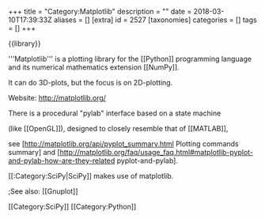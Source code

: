 +++
title = "Category:Matplotlib"
description = ""
date = 2018-03-10T17:39:33Z
aliases = []
[extra]
id = 2527
[taxonomies]
categories = []
tags = []
+++

{{library}}

'''Matplotlib''' is a plotting library for the [[Python]] programming language 
and its numerical mathematics extension [[NumPy]]. 

It can do 3D-plots, but the focus is on 2D-plotting.

Website: http://matplotlib.org/

There is a procedural "pylab" interface based on a state machine 

(like [[OpenGL]]), designed to closely resemble that of [[MATLAB]], 

see [http://matplotlib.org/api/pyplot_summary.html Plotting commands summary]
and [http://matplotlib.org/faq/usage_faq.html#matplotlib-pyplot-and-pylab-how-are-they-related pyplot-and-pylab].


[[:Category:SciPy|SciPy]] makes use of matplotlib.


;See also: [[Gnuplot]]

[[Category:SciPy]] 
[[Category:Python]]
